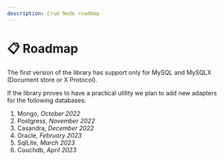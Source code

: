 ```yaml
---
description: Crud Node roadmap
---
```


# 📋 Roadmap

The first version of the library has support only for MySQL and MySQLX (Document store or X Protocol).&#x20;

If the library proves to have a practical utility we plan to add new adapters for the following databases:

1. Mongo, _October 2022_
2. Postgress, _November 2022_
3. Casandra, _December 2022_
4. Oracle, _February 2023_
5. SqlLite, _March 2023_
6. Couchdb, _April 2023_
